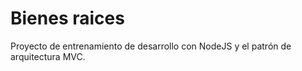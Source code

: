 # Bienes raices
Proyecto de entrenamiento de desarrollo con NodeJS y el patrón de arquitectura MVC.

